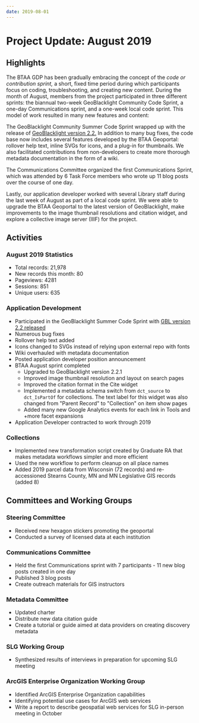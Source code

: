 ```yaml
---
date: 2019-08-01
---
```


# Project Update: August 2019

<!-- more -->

## Highlights

The BTAA GDP has been gradually embracing the concept of the *code or
contribution sprint,* a short, fixed time period during which
participants focus on coding, troubleshooting, and creating new content.
During the month of August, members from the project participated in
three different sprints: the biannual two-week GeoBlacklight Community
Code Sprint, a one-day Communications sprint, and a one-week local code
sprint. This model of work resulted in many new features and content:

The GeoBlacklight Community Summer Code Sprint wrapped up with the
release of [GeoBlacklight version
2.2.](https://github.com/geoblacklight/geoblacklight/releases/tag/v2.2.0)
In addition to many bug fixes, the code base now includes several
features developed by the BTAA Geoportal: rollover help text, inline
SVGs for icons, and a plug-in for thumbnails. We also facilitated
contributions from non-developers to create more thorough metadata
documentation in the form of a
wiki.

The Communications Committee organized the first Communications
Sprint, which was attended by 6 Task Force members who wrote up 11
blog posts over the course of one day.

Lastly, our application developer worked with several Library staff
during the last week of August as part of a local code sprint. We
were able to upgrade the BTAA Geoportal to the latest version of
GeoBlacklight, make improvements to the image thumbnail resolutions and
citation widget, and explore a collective image server (IIIF) for the
project. 

## Activities

### August 2019 Statistics

* Total records: 21,978 
* New records this month: 80
* Pageviews: 4281
* Sessions: 851 
* Unique users: 635 


### Application Development 

-   Participated in the GeoBlacklight Summer Code Sprint with [GBL version 2.2 released](https://github.com/geoblacklight/geoblacklight/releases/tag/v2.2.0)
-   Numerous bug fixes
-   Rollover help text added
-   Icons changed to SVGs instead of relying upon external repo with fonts
-   Wiki overhauled with metadata
    documentation 
-   Posted application developer position announcement
-   BTAA August sprint completed
    -   Upgraded to GeoBlacklight version 2.2.1
    -   Improved image thumbnail resolution and layout on search pages
    -   Improved the citation format in the Cite widget
    -   Implemented a metadata schema switch from `dct_source` to `dct_IsPartOf` for collections. The text label for this widget was also changed from "Parent Record" to "Collection" on item show pages
    -   Added many new Google Analytics events for each link in Tools and +more facet expansions
-   Application Developer contracted to work through 2019

### Collections

-   Implemented new transformation script created by Graduate RA that
    makes metadata workflows simpler and more efficient
-   Used the new workflow to perform cleanup on all place names
-   Added 2019 parcel data from Wisconsin (72 records) and
    re-accessioned Stearns County, MN and MN Legislative GIS records
    (added 8)

## Committees and Working Groups

### Steering Committee

-   Received new hexagon stickers promoting the geoportal
-   Conducted a survey of licensed data at each institution

### Communications Committee

-   Held the first Communications sprint with 7 participants - 11 new blog posts created in one day
-   Published 3 blog posts
-   Create outreach materials for GIS instructors

### Metadata Committee

-   Updated charter
-   Distribute new data citation guide
-   Create a tutorial or guide aimed at data providers on creating
    discovery metadata

### SLG Working Group

-   Synthesized results of interviews in preparation for upcoming SLG  meeting

### ArcGIS Enterprise Organization Working Group

-   Identified ArcGIS Enterprise Organization capabilities
-   Identifying potential use cases for ArcGIS web services
-   Write a report to describe geospatial web services for SLG in-person meeting in October
